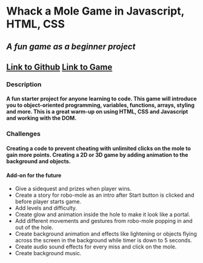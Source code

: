 # **Whack a Mole Game in Javascript, HTML, CSS**
## _A fun game as a beginner project_
[Link to Github](https://github.com/KatySaung/KSaung-DOM-Game-Mod1/)
[Link to Game](https://katysaung.github.io/KSaung-DOM-Game-Mod1)
---
### Description
#### A fun starter project for anyone learning to code. This game will introduce you to object-oriented programming, variables, functions, arrays, styling and more. This is a great warm-up on using HTML, CSS and Javascript and working with the DOM.

### Challenges

#### Creating a code to prevent cheating with unlimited clicks on the mole to gain more points. Creating a 2D or 3D game by adding animation to the background and objects.

#### Add-on for the future
- Give a sidequest and prizes when player wins.
- Create a story for robo-mole as an intro after Start button is clicked and before player starts game.
- Add levels and difficulty.
- Create glow and animation inside the hole to make it look like a portal.
- Add different movements and gestures from robo-mole popping in and out of the hole.
- Create background animation and effects like lightening or objects flying across the screen in the background while timer is down to 5 seconds.
- Create audio sound effects for every miss and click on the mole.
- Create background music.


